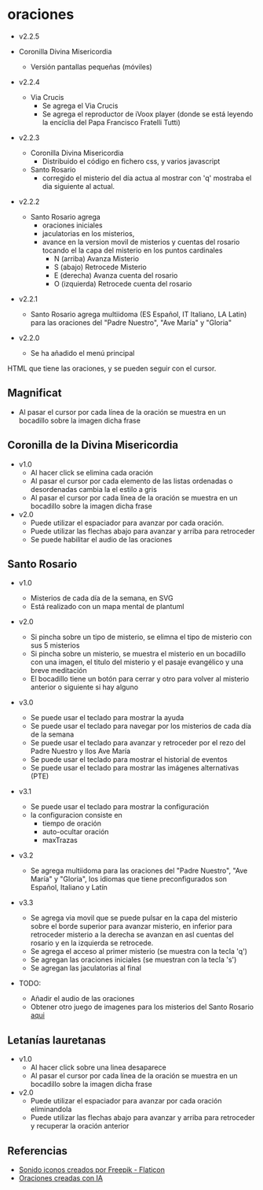# oraciones

- v2.2.5

- Coronilla Divina Misericordia
  - Versión pantallas pequeñas (móviles)

- v2.2.4

  - Via Crucis 
    - Se agrega el Via Crucis
    - Se agrega el reproductor de iVoox player (donde se está leyendo la encíclia del Papa Francisco Fratelli Tutti)

- v2.2.3

  - Coronilla Divina Misericordia
    - Distribuido el código en fichero css, y varios javascript
  - Santo Rosario
    - corregido el misterio del día actua al mostrar con 'q' mostraba el dia siguiente al actual.

- v2.2.2
  - Santo Rosario agrega 
    - oraciones iniciales
    - jaculatorias en los misterios,
    - avance en la version movil de misterios y cuentas del rosario tocando el la capa del misterio en los puntos cardinales
      - N (arriba) Avanza Misterio
      - S (abajo) Retrocede Misterio
      - E (derecha) Avanza cuenta del rosario
      - O (izquierda) Retrocede cuenta del rosario

- v2.2.1
  - Santo Rosario agrega multiidoma (ES Español, IT Italiano, LA Latin) para las oraciones del "Padre Nuestro", "Ave María" y "Gloria"

- v2.2.0
  - Se ha añadido el menú principal

HTML que tiene las oraciones, y se pueden seguir con el cursor.

## Magnificat

- Al pasar el cursor por cada línea de la oración se muestra en un bocadillo sobre la imagen dicha frase

## Coronilla de la Divina Misericordia

- v1.0
  - Al hacer click se elimina cada oración
  - Al pasar el cursor por cada elemento de las listas ordenadas o desordenadas cambia la el estilo a gris
  - Al pasar el cursor por cada línea de la oración se muestra en un bocadillo sobre la imagen dicha frase
- v2.0
  - Puede utilizar el espaciador para avanzar por cada oración.
  - Puede utilizar las flechas abajo para avanzar y arriba para retroceder
  - Se puede habilitar el audio de las oraciones

## Santo Rosario

- v1.0
  - Misterios de cada día de la semana, en SVG
  - Está realizado con un mapa mental de plantuml
- v2.0
  - Si pincha sobre un tipo de misterio, se elimna el tipo de misterio con sus 5 misterios
  - Si pincha sobre un misterio, se muestra el misterio en un bocadillo con una imagen, el titulo del misterio y el pasaje evangélico y una breve meditación
  - El bocadillo tiene un botón para cerrar y otro para volver al misterio anterior o siguiente si hay alguno
- v3.0
  - Se puede usar el teclado para mostrar la ayuda
  - Se puede usar el teclado para navegar por los misterios de cada día de la semana
  - Se puede usar el teclado para avanzar y retroceder por el rezo del Padre Nuestro y llos Ave María
  - Se puede usar el teclado para mostrar el historial de eventos
  - Se puede usar el teclado para mostrar las imágenes alternativas (PTE)
- v3.1
  - Se puede usar el teclado para mostrar la configuración
  - la configuracion consiste en
    - tiempo de oración
    - auto-ocultar oración
    - maxTrazas
- v3.2
  - Se agrega multiidoma para las oraciones del "Padre Nuestro", "Ave María" y "Gloria", los idiomas que tiene preconfigurados son Español, Italiano y Latín

- v3.3
  - Se agrega via movil que se puede pulsar en la capa del misterio sobre el borde superior para avanzar misterio, en inferior para retroceder misterio a la derecha se avanzan en asl cuentas del rosario y en la izquierda se retrocede.
  - Se agrega el acceso al primer misterio (se muestra con la tecla 'q')
  - Se agregan las oraciones iniciales (se muestran con la tecla 's')
  - Se agregan las jaculatorias al final

- TODO:
  - Añadir el audio de las oraciones
  - Obtener otro juego de imagenes para los misterios del Santo Rosario [aqui](https://cofradiarosario.net/misterios.htm)

## Letanías lauretanas

- v1.0
  - Al hacer click sobre una linea desaparece
  - Al pasar el cursor por cada línea de la oración se muestra en un bocadillo sobre la imagen dicha frase
- v2.0
  - Puede utilizar el espaciador para avanzar por cada oración eliminandola
  - Puede utilizar las flechas abajo para avanzar y arriba para retroceder y recuperar la oración anterior
  
## Referencias

- [Sonido iconos creados por Freepik - Flaticon](https://www.flaticon.es/iconos-gratis/sonido)
- [Oraciones creadas con IA](https://www.hailuo.ai/audio)
